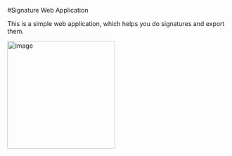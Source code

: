 #Signature Web Application

This is a simple web application, which helps you do signatures and export them.

<img width="245" alt="image" src="https://github.com/AshStark473/Signature-WebApp/assets/108432858/afe21c6a-2ccb-40c1-bdfb-76b5c14c4047">


